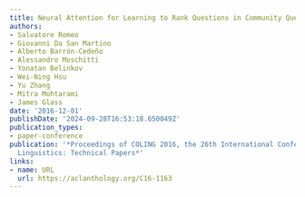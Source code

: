 ```yaml
---
title: Neural Attention for Learning to Rank Questions in Community Question Answering
authors:
- Salvatore Romeo
- Giovanni Da San Martino
- Alberto Barrón-Cedeño
- Alessandro Moschitti
- Yonatan Belinkov
- Wei-Ning Hsu
- Yu Zhang
- Mitra Mohtarami
- James Glass
date: '2016-12-01'
publishDate: '2024-09-28T16:53:18.650049Z'
publication_types:
- paper-conference
publication: '*Proceedings of COLING 2016, the 26th International Conference on Computational
  Linguistics: Technical Papers*'
links:
- name: URL
  url: https://aclanthology.org/C16-1163
---
```

